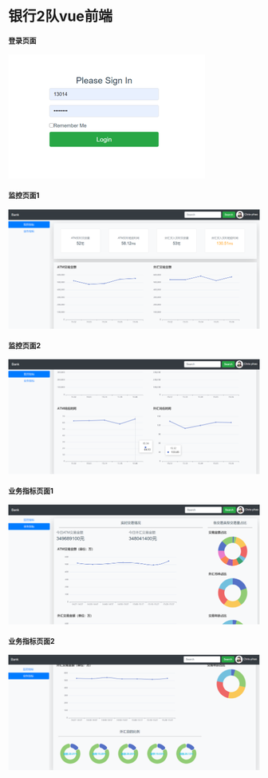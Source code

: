 # 银行2队vue前端

#### 登录页面

<img src="pic/1.png" style="zoom:50%;" />

#### 监控页面1

<img src="pic/2.png" style="zoom:50%;" />

#### 监控页面2

<img src="pic/3.png" style="zoom:50%;" />

#### 业务指标页面1

<img src="pic/4.png" style="zoom:50%;" />

#### 业务指标页面2

<img src="pic/5.png" style="zoom:50%;" />